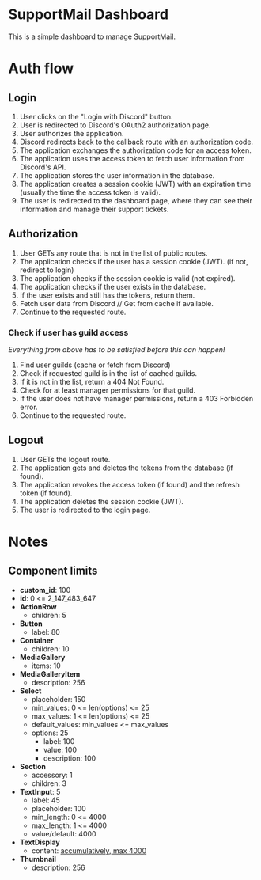 # SupportMail Dashboard

This is a simple dashboard to manage SupportMail.

# Auth flow

## Login

1. User clicks on the "Login with Discord" button.
2. User is redirected to Discord's OAuth2 authorization page.
3. User authorizes the application.
4. Discord redirects back to the callback route with an authorization code.
5. The application exchanges the authorization code for an access token.
6. The application uses the access token to fetch user information from Discord's API.
7. The application stores the user information in the database.
8. The application creates a session cookie (JWT) with an expiration time (usually the time the access token is valid).
9. The user is redirected to the dashboard page, where they can see their information and manage their support tickets.

## Authorization

1. User GETs any route that is not in the list of public routes.
2. The application checks if the user has a session cookie (JWT). (if not, redirect to login)
3. The application checks if the session cookie is valid (not expired).
4. The application checks if the user exists in the database.
5. If the user exists and still has the tokens, return them.
6. Fetch user data from Discord // Get from cache if available.
7. Continue to the requested route.

### Check if user has guild access

_Everything from above has to be satisfied before this can happen!_

1. Find user guilds (cache or fetch from Discord)
1. Check if requested guild is in the list of cached guilds.
1. If it is not in the list, return a 404 Not Found.
1. Check for at least manager permissions for that guild.
1. If the user does not have manager permissions, return a 403 Forbidden error.
1. Continue to the requested route.

## Logout

1. User GETs the logout route.
2. The application gets and deletes the tokens from the database (if found).
3. The application revokes the access token (if found) and the refresh token (if found).
4. The application deletes the session cookie (JWT).
5. The user is redirected to the login page.

# Notes

## Component limits

- **custom_id**: 100
- **id**: 0 <= 2_147_483_647
- **ActionRow**
  - children: 5
- **Button**
  - label: 80
- **Container**
  - children: 10
- **MediaGallery**
  - items: 10
- **MediaGalleryItem**
  - description: 256
- **Select**
  - placeholder: 150
  - min_values: 0 <= len(options) <= 25
  - max_values: 1 <= len(options) <= 25
  - default_values: min_values <= max_values
  - options: 25
    - label: 100
    - value: 100
    - description: 100
- **Section**
  - accessory: 1
  - children: 3
- **TextInput**: 5
  - label: 45
  - placeholder: 100
  - min_length: 0 <= 4000
  - max_length: 1 <= 4000
  - value/default: 4000
- **TextDisplay**
  - content: [accumulatively, max 4000](https://discord.com/channels/336642139381301249/1345167602304946206/1363479426779844769)
- **Thumbnail**
  - description: 256
